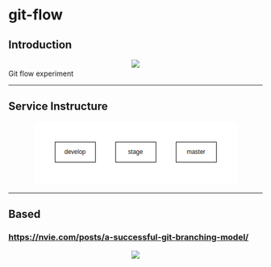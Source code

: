 # git-flow
## Introduction
<center><img src="https://git-scm.com/images/logo@2x.png"></center>
Git flow experiment

<hr>

## Service Instructure
<center><img src="./resources/img/service_instructure.png"></center>
<hr>

## Based
### https://nvie.com/posts/a-successful-git-branching-model/
<center><img src="https://nvie.com/img/git-model@2x.png" /></center>